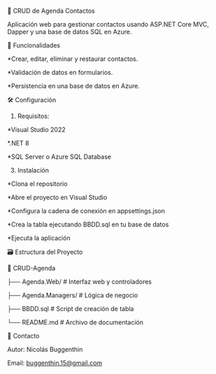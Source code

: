 📒 CRUD de Agenda Contactos

Aplicación web para gestionar contactos usando ASP.NET Core MVC, Dapper y una base de datos SQL en Azure.

🚀 Funcionalidades

*Crear, editar, eliminar y restaurar contactos.

*Validación de datos en formularios.

*Persistencia en una base de datos en Azure.

🛠️ Configuración

1. Requisitos:
   
*Visual Studio 2022

*.NET 8 

*SQL Server o Azure SQL Database

3. Instalación
   
*Clona el repositorio

*Abre el proyecto en Visual Studio

*Configura la cadena de conexión en appsettings.json

*Crea la tabla ejecutando BBDD.sql en tu base de datos

*Ejecuta la aplicación

🗃️ Estructura del Proyecto

📂 CRUD-Agenda

   ├── Agenda.Web/        # Interfaz web y controladores
   
   ├── Agenda.Managers/   # Lógica de negocio
   
   ├── BBDD.sql     # Script de creación de tabla
   
   └── README.md          # Archivo de documentación
   
📧 Contacto

Autor: Nicolás Buggenthin

Email: buggenthin.15@gmail.com


